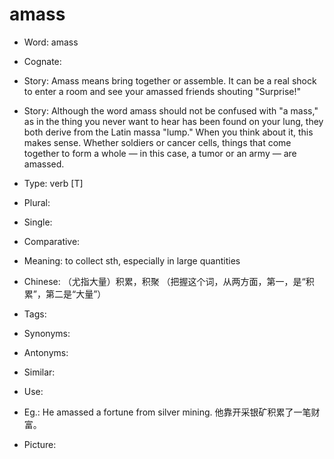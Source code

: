 # amass

- Word: amass
- Cognate: 
- Story: Amass means bring together or assemble. It can be a real shock to enter a room and see your amassed friends shouting "Surprise!"
- Story: Although the word amass should not be confused with "a mass," as in the thing you never want to hear has been found on your lung, they both derive from the Latin massa "lump." When you think about it, this makes sense. Whether soldiers or cancer cells, things that come together to form a whole — in this case, a tumor or an army — are amassed.

- Type: verb [T]
- Plural: 
- Single: 
- Comparative: 
- Meaning: to collect sth, especially in large quantities
- Chinese: （尤指大量）积累，积聚 （把握这个词，从两方面，第一，是“积累”，第二是“大量”）
- Tags: 
- Synonyms: 
- Antonyms: 
- Similar: 
- Use: 
- Eg.: He amassed a fortune from silver mining. 他靠开采银矿积累了一笔财富。
- Picture: 

